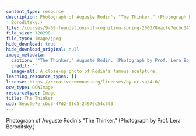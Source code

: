 ```yaml
---
content_type: resource
description: Photograph of Auguste Rodin's "The Thinker." (Photograph by Prof. Lera
  Boroditsky.)
file: /courses/9-69-foundations-of-cognition-spring-2003/8eacfe7ecbc347d29fd524976c54c5f3_9-69s03.jpg
file_size: 120298
file_type: image/jpeg
hide_download: true
hide_download_original: null
image_metadata:
  caption: '"The Thinker," Auguste Rodin. (Photograph by Prof. Lera Boroditsky.)'
  credit: ''
  image-alt: A close-up photo of Rodin's famous sculpture.
learning_resource_types: []
license: https://creativecommons.org/licenses/by-nc-sa/4.0/
ocw_type: OCWImage
resourcetype: Image
title: The Thinker
uid: 8eacfe7e-cbc3-47d2-9fd5-24976c54c5f3
---
```

Photograph of Auguste Rodin's "The Thinker." (Photograph by Prof. Lera Boroditsky.)